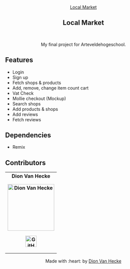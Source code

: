 <p align="center"><a href="https://localmarketpgm.netlify.app/" target="_blank">Local Market</a>
</p>

<h2 align="center"> Local Market </h2>
<br/>

<p align="center">My final project for Arteveldehogeschool. </p>

## Features
- Login
- Sign up
- Fetch shops & products
- Add, remove, change item count cart
- Vat Check
- Mollie checkout (Mockup)
- Search shops
- Add products & shops
- Add reviews
- Fetch reviews

## Dependencies
 - Remix

## Contributors
<table>
	<tr align="center" style="font-weight:bold">
		<td>
		Dion Van Hecke
		<p align="center">
			<img src = "https://avatars.githubusercontent.com/u/91065539?v=4" width="150" height="150" alt="Dion Van Hecke">
		</p>
			<p align="center">
				<a href = "https://github.com/pgm-dionvanh">
					<img src = "http://www.iconninja.com/files/241/825/211/round-collaboration-social-github-code-circle-network-icon.svg" width="36" height = "36" alt="GitHub"/>
				</a>
			</p>
		</td>
	</tr>
</table>

<p align="center">
	Made with :heart: by <a href="https://github.com/pgm-dionvanh" target="_blank">Dion Van Hecke</a> 
</p>